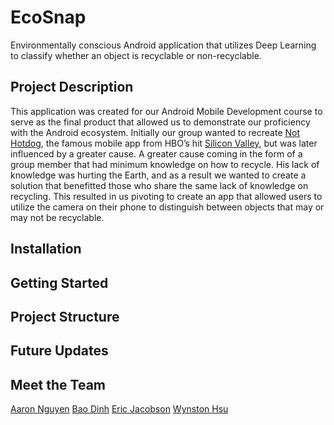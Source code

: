# EcoSnap

Environmentally conscious Android application that utilizes Deep Learning to classify whether an object is recyclable or non-recyclable. 

## Project Description 

This application was created for our Android Mobile Development course to serve as the final product that allowed us to demonstrate our proficiency with the Android ecosystem. Initially our group wanted to recreate [Not Hotdog](https://itunes.apple.com/us/app/not-hotdog/id1212457521?mt=8), the famous mobile app from HBO’s hit [Silicon Valley](https://www.hbo.com/silicon-valley), but was later influenced by a greater cause. A greater cause coming in the form of a group member that had minimum knowledge on how to recycle. His lack of knowledge was hurting the Earth, and as a result we wanted to create a solution that benefitted those who share the same lack of knowledge on recycling. This resulted in us pivoting to create an app that allowed users to utilize the camera on their phone to distinguish between objects that may or may not be recyclable. 

## Installation

## Getting Started

## Project Structure

## Future Updates

## Meet the Team

[Aaron Nguyen](https://github.com/aaronluannguyen "aaronluannguyen")
[Bao Dinh](https://github.com/bdinh "bdinh")
[Eric Jacobson](https://github.com/EJacobson96 "EJacobson96")
[Wynston Hsu](https://github.com/wynhsu "wynhsu")
